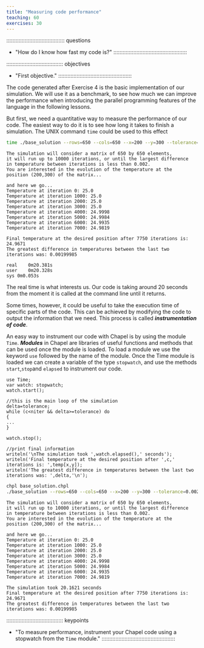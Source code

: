 ```yaml
---
title: "Measuring code performance"
teaching: 60
exercises: 30
---
```


:::::::::::::::::::::::::::::::::::::: questions
- "How do I know how fast my code is?"
::::::::::::::::::::::::::::::::::::::::::::::::

::::::::::::::::::::::::::::::::::::: objectives
- "First objective."
::::::::::::::::::::::::::::::::::::::::::::::::

The code generated after Exercise 4 is the basic implementation of our simulation. We will use it as a
benchmark, to see how much we can improve the performance when introducing the parallel programming features
of the language in the following lessons.

But first, we need a quantitative way to measure the performance of our code.  The easiest way to do it is to
see how long it takes to finish a simulation.  The UNIX command `time` could be used to this effect

```bash
time ./base_solution --rows=650 --cols=650 --x=200 --y=300 --tolerance=0.002 --outputFrequency=1000
```

```output
The simulation will consider a matrix of 650 by 650 elements,
it will run up to 10000 iterations, or until the largest difference
in temperature between iterations is less than 0.002.
You are interested in the evolution of the temperature at the 
position (200,300) of the matrix...

and here we go...
Temperature at iteration 0: 25.0
Temperature at iteration 1000: 25.0
Temperature at iteration 2000: 25.0
Temperature at iteration 3000: 25.0
Temperature at iteration 4000: 24.9998
Temperature at iteration 5000: 24.9984
Temperature at iteration 6000: 24.9935
Temperature at iteration 7000: 24.9819

Final temperature at the desired position after 7750 iterations is: 24.9671
The greatest difference in temperatures between the last two iterations was: 0.00199985

real	0m20.381s
user	0m20.328s
sys	0m0.053s
```

The real time is what interests us. Our code is taking around 20 seconds from the moment it is called at the
command line until it returns.

Some times, however, it could be useful to take the execution time of specific parts of the code. This can be
achieved by modifying the code to output the information that we need. This process is called
**_instrumentation of code_**.

An easy way to instrument our code with Chapel is by using the module `Time`.  **_Modules_** in Chapel are
libraries of useful functions and methods that can be used once the module is loaded. To load a module we use
the keyword `use` followed by the name of the module. Once the Time module is loaded we can create a variable
of the type `stopwatch`, and use the methods `start`,`stop`and `elapsed` to instrument our code.

```chpl
use Time;
var watch: stopwatch;
watch.start();

//this is the main loop of the simulation
delta=tolerance;
while (c<niter && delta>=tolerance) do
{
...
}

watch.stop();

//print final information
writeln('\nThe simulation took ',watch.elapsed(),' seconds');
writeln('Final temperature at the desired position after ',c,' iterations is: ',temp[x,y]);
writeln('The greatest difference in temperatures between the last two iterations was: ',delta,'\n');
```

```bash
chpl base_solution.chpl
./base_solution --rows=650 --cols=650 --x=200 --y=300 --tolerance=0.002 --outputFrequency=1000
```

```output
The simulation will consider a matrix of 650 by 650 elements,
it will run up to 10000 iterations, or until the largest difference
in temperature between iterations is less than 0.002.
You are interested in the evolution of the temperature at the 
position (200,300) of the matrix...

and here we go...
Temperature at iteration 0: 25.0
Temperature at iteration 1000: 25.0
Temperature at iteration 2000: 25.0
Temperature at iteration 3000: 25.0
Temperature at iteration 4000: 24.9998
Temperature at iteration 5000: 24.9984
Temperature at iteration 6000: 24.9935
Temperature at iteration 7000: 24.9819

The simulation took 20.1621 seconds
Final temperature at the desired position after 7750 iterations is: 24.9671
The greatest difference in temperatures between the last two iterations was: 0.00199985
```

::::::::::::::::::::::::::::::::::::: keypoints
- "To measure performance, instrument your Chapel code using a stopwatch from the `Time` module."
::::::::::::::::::::::::::::::::::::::::::::::::
